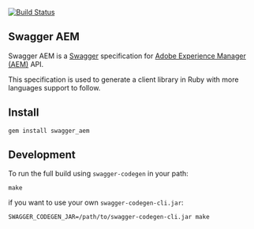 [![Build Status](https://img.shields.io/travis/shinesolutions/swagger-aem.svg)](http://travis-ci.org/shinesolutions/swagger-aem)

Swagger AEM
-----------

Swagger AEM is a [Swagger](http://swagger.io/) specification for [Adobe Experience Manager (AEM)](http://www.adobe.com/au/marketing-cloud/enterprise-content-management.html) API.

This specification is used to generate a client library in Ruby with more languages support to follow.

Install
-------

    gem install swagger_aem

Development
-----------

To run the full build using `swagger-codegen` in your path:

    make

if you want to use your own `swagger-codegen-cli.jar`:

    SWAGGER_CODEGEN_JAR=/path/to/swagger-codegen-cli.jar make
